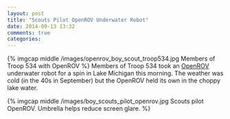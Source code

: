 ```yaml
---
layout: post
title: "Scouts Pilot OpenROV Underwater Robot"
date: 2014-09-13 13:32
comments: true
categories: 
---
```

{% imgcap middle /images/openrov_boy_scout_troop534.jpg Members of Troop 534 with OpenROV %}
Members of Troop 534 took an [OpenROV](http://rayhightower.com/blog/2014/06/16/citizen-science-with-openrov/) underwater robot for a spin in Lake Michigan this morning. The weather was cold (in the 40s in September) but the OpenROV held its own in the choppy lake water.

{% imgcap middle /images/boy_scouts_pilot_openrov.jpg Scouts pilot OpenROV. Umbrella helps reduce screen glare. %}
